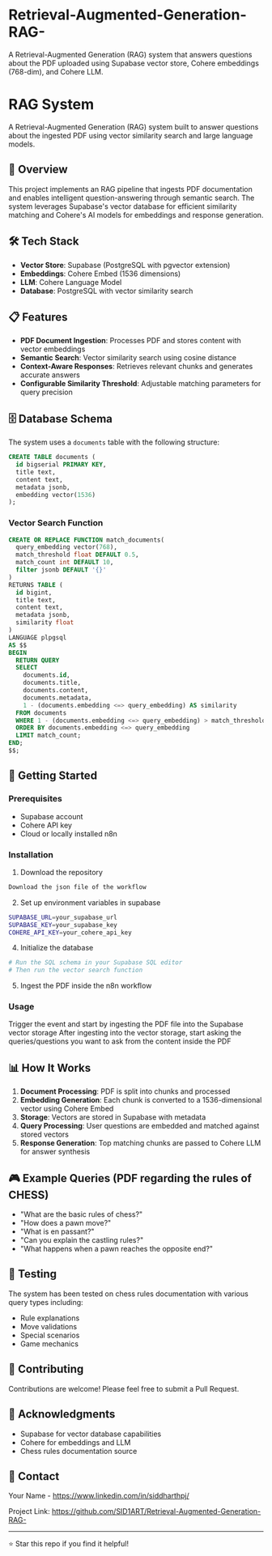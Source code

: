 # Retrieval-Augmented-Generation-RAG-
A Retrieval-Augmented Generation (RAG) system that answers questions about the PDF uploaded  using Supabase vector store, Cohere embeddings (768-dim), and Cohere LLM.


# RAG System

A Retrieval-Augmented Generation (RAG) system built to answer questions about the ingested PDF using vector similarity search and large language models.

## 🎯 Overview

This project implements an RAG pipeline that ingests PDF documentation and enables intelligent question-answering through semantic search. The system leverages Supabase's vector database for efficient similarity matching and Cohere's AI models for embeddings and response generation.

## 🛠️ Tech Stack

- **Vector Store**: Supabase (PostgreSQL with pgvector extension)
- **Embeddings**: Cohere Embed (1536 dimensions)
- **LLM**: Cohere Language Model
- **Database**: PostgreSQL with vector similarity search

## 📋 Features

- **PDF Document Ingestion**: Processes PDF and stores content with vector embeddings
- **Semantic Search**: Vector similarity search using cosine distance
- **Context-Aware Responses**: Retrieves relevant chunks and generates accurate answers
- **Configurable Similarity Threshold**: Adjustable matching parameters for query precision

## 🗄️ Database Schema

The system uses a `documents` table with the following structure:

```sql
CREATE TABLE documents (
  id bigserial PRIMARY KEY,
  title text,
  content text,
  metadata jsonb,
  embedding vector(1536)
);
```

### Vector Search Function

```sql
CREATE OR REPLACE FUNCTION match_documents(
  query_embedding vector(768),
  match_threshold float DEFAULT 0.5,
  match_count int DEFAULT 10,
  filter jsonb DEFAULT '{}'
)
RETURNS TABLE (
  id bigint,
  title text,
  content text,
  metadata jsonb,
  similarity float
)
LANGUAGE plpgsql
AS $$
BEGIN
  RETURN QUERY
  SELECT
    documents.id,
    documents.title,
    documents.content,
    documents.metadata,
    1 - (documents.embedding <=> query_embedding) AS similarity
  FROM documents
  WHERE 1 - (documents.embedding <=> query_embedding) > match_threshold
  ORDER BY documents.embedding <=> query_embedding
  LIMIT match_count;
END;
$$;
```

## 🚀 Getting Started

### Prerequisites

- Supabase account
- Cohere API key
- Cloud or locally installed n8n

### Installation

1. Download the repository
```bash
Download the json file of the workflow
```

2. Set up environment variables in supabase
```bash
SUPABASE_URL=your_supabase_url
SUPABASE_KEY=your_supabase_key
COHERE_API_KEY=your_cohere_api_key
```

4. Initialize the database
```bash
# Run the SQL schema in your Supabase SQL editor
# Then run the vector search function
```

5. Ingest the PDF inside the n8n workflow


### Usage

Trigger the event and start by ingesting the PDF file into the Supabase vector storage
After ingesting into the vector storage, start asking the queries/questions you want to ask from the content inside the PDF

## 📊 How It Works

1. **Document Processing**: PDF is split into chunks and processed
2. **Embedding Generation**: Each chunk is converted to a 1536-dimensional vector using Cohere Embed
3. **Storage**: Vectors are stored in Supabase with metadata
4. **Query Processing**: User questions are embedded and matched against stored vectors
5. **Response Generation**: Top matching chunks are passed to Cohere LLM for answer synthesis

## 🎮 Example Queries (PDF regarding the rules of CHESS)

- "What are the basic rules of chess?"
- "How does a pawn move?"
- "What is en passant?"
- "Can you explain the castling rules?"
- "What happens when a pawn reaches the opposite end?"

## 📝 Testing

The system has been tested on chess rules documentation with various query types including:
- Rule explanations
- Move validations
- Special scenarios
- Game mechanics

## 🤝 Contributing

Contributions are welcome! Please feel free to submit a Pull Request.


## 🙏 Acknowledgments

- Supabase for vector database capabilities
- Cohere for embeddings and LLM
- Chess rules documentation source

## 📧 Contact

Your Name - https://www.linkedin.com/in/siddharthpj/

Project Link: https://github.com/SID1ART/Retrieval-Augmented-Generation-RAG-

---

⭐ Star this repo if you find it helpful!
